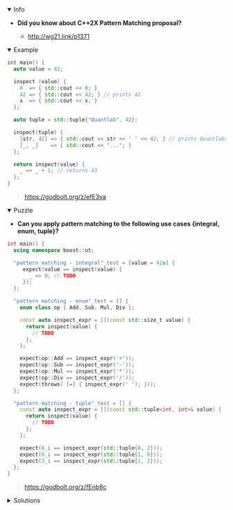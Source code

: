<details open><summary>Info</summary><p>

* **Did you know about C++2X Pattern Matching proposal?**

  * http://wg21.link/p1371

</p></details><details open><summary>Example</summary><p>

```cpp
int main() {
  auto value = 42;

  inspect (value) {
    0  => { std::cout << 0; }
    42 => { std::cout << 42; } // prints 42
    x  => { std::cout << x; }
  };

  auto tuple = std::tuple{"Quantlab", 42};

  inspect(tuple) {
    [str, 42] => { std::cout << str << ' ' << 42; } // prints Quantlab42
    [_, _]    => { std::cout << "..."; }
  };

  return inspect(value) {
    _ => _ + 1; // returns 43
  };
}
```

> https://godbolt.org/z/efE3va

</p></details><details open><summary>Puzzle</summary><p>

* **Can you apply pattern matching to the following use cases {integral, enum, tuple}?**

```cpp
int main() {
  using namespace boost::ut;

  "pattern matching - integral"_test = [value = 42u] {
     expect(value == inspect(value) {
       _ => 0; // TODO
     });
  };

  "pattern matching - enum"_test = [] {
    enum class op { Add, Sub, Mul, Div };

    const auto inspect_expr = [](const std::size_t value) {
      return inspect(value) {
        // TODO
      };
    };

    expect(op::Add == inspect_expr('+'));
    expect(op::Sub == inspect_expr('-'));
    expect(op::Mul == inspect_expr('*'));
    expect(op::Div == inspect_expr('/'));
    expect(throws( [=] { inspect_expr(' '); }));
  };

  "pattern matching - tuple"_test = [] {
    const auto inspect_expr = [](const std::tuple<int, int>& value) {
      return inspect(value) {
        // TODO
      };
    };

    expect(0_i == inspect_expr(std::tuple{0, 2}));
    expect(0_i == inspect_expr(std::tuple{1, 0}));
    expect(3_i == inspect_expr(std::tuple{1, 2}));
  };
}
```

> https://godbolt.org/z/fEnb8c

</p></details><details><summary>Solutions</summary><p>

</p></details>
